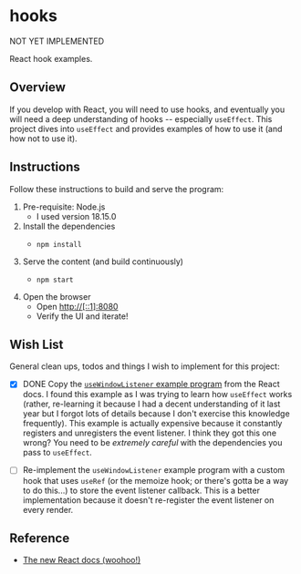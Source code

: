 # hooks

NOT YET IMPLEMENTED

React hook examples.


## Overview

If you develop with React, you will need to use hooks, and eventually you will need a deep understanding of hooks --
especially `useEffect`. This project dives into `useEffect` and provides examples of how to use it (and how not to use
it). 


## Instructions

Follow these instructions to build and serve the program:

1. Pre-requisite: Node.js
    * I used version 18.15.0
2. Install the dependencies
    * ```shell
      npm install
      ```
3. Serve the content (and build continuously)
    * ```shell
      npm start
      ```
4. Open the browser
    * Open <http://[::1]:8080>
    * Verify the UI and iterate!


## Wish List

General clean ups, todos and things I wish to implement for this project:

* [x] DONE Copy the [`useWindowListener` example program](https://react.dev/reference/react/useEffect#examples-custom-hooks)
  from the React docs. I found this example as I was trying to learn how `useEffect` works (rather, re-learning it
  because I had a decent understanding of it last year but I forgot lots of details because I don't exercise this
  knowledge frequently). This example is actually expensive because it constantly registers and unregisters the event
  listener. I think they got this one wrong? You need to be *extremely careful* with the dependencies you pass to `useEffect`.
* [ ] Re-implement the `useWindowListener` example program with a custom hook that uses `useRef` (or the memoize hook; or
  there's gotta be a way to do this...) to store the event listener callback. This is a better implementation because it
  doesn't re-register the event listener on every render.


## Reference

* [The new React docs (woohoo!)](https://react.dev/)
